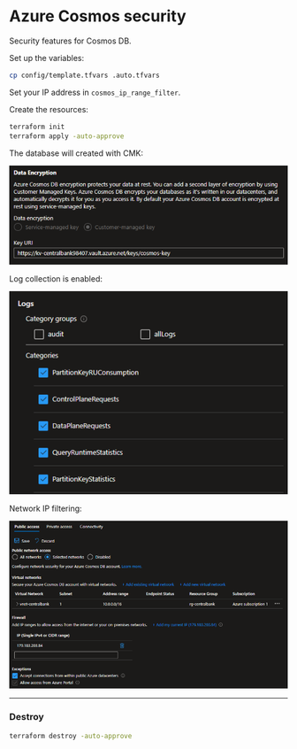 # Azure Cosmos security

Security features for Cosmos DB.

Set up the variables:

```sh
cp config/template.tfvars .auto.tfvars
```

Set your IP address in `cosmos_ip_range_filter`.

Create the resources:

```sh
terraform init
terraform apply -auto-approve
```

The database will created with CMK:

<img src=".assets/cosmos-cmk.png" />

Log collection is enabled:

<img src=".assets/cosmos-logs.png" />

Network IP filtering:

<img src=".assets/cosmos-vnet.png" />

---

### Destroy

```sh
terraform destroy -auto-approve
```
